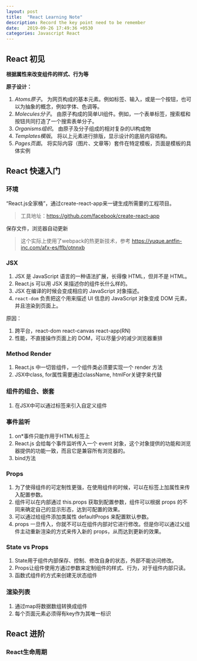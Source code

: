 ```yaml
---
layout: post
title:  "React Learning Note"
description: Record the key point need to be remember
date:   2019-09-26 17:49:36 +0530
categories: Javascript React
---
```

## React 初见

**根据属性来改变组件的样式、行为等**

**原子设计：**

1. *Atoms原子*。 为网页构成的基本元素。例如标签、输入，或是一个按钮，也可以为抽象的概念，例如字体、色调等。
2. *Molecules分子*。 由原子构成的简单UI组件。例如，一个表单标签，搜索框和按钮共同打造了一个搜索表单分子。
3. *Organisms组织*。 由原子及分子组成的相对复杂的UI构成物
4. *Templates模版*。 将以上元素进行排版，显示设计的底层内容结构。
5. *Pages页面*。 将实际内容（图片、文章等）套件在特定模板，页面是模板的具体实例



## React 快速入门

### 环境

“React.js全家桶”，通过create-react-app来一键生成所需要的工程项目。

> 工具地址：https://github.com/facebook/create-react-app

保存文件，浏览器自动更新

> 这个实际上使用了webpack的热更新技术，参考 https://yuque.antfin-inc.com/afx-es/ffb/otnnxb

### JSX

1. JSX 是 JavaScript 语言的一种语法扩展，长得像 HTML，但并不是 HTML。
2. React.js 可以用 JSX 来描述你的组件长什么样的。
3. JSX 在编译的时候会变成相应的 JavaScript 对象描述。
4. `react-dom` 负责把这个用来描述 UI 信息的 JavaScript 对象变成 DOM 元素，并且渲染到页面上。

原因：

1. 跨平台，react-dom react-canvas react-app(RN)
2. 性能，不直接操作页面上的 DOM，可以尽量少的减少浏览器重排

### Method Render

1. React.js 中一切皆组件，一个组件类必须要实现一个 render 方法
2. JSX中class, for属性需要通过className, htmlFor关键字来代替

### 组件的组合、嵌套

1. 在JSX中可以通过标签来引入自定义组件

### 事件监听

1. on*事件只能作用于HTML标签上
2. React.js 会给每个事件监听传入一个 event 对象，这个对象提供的功能和浏览器提供的功能一致，而且它是兼容所有浏览器的。
3. bind方法

### Props

1. 为了使得组件的可定制性更强，在使用组件的时候，可以在标签上加属性来传入配置参数。
2. 组件可以在内部通过 this.props 获取到配置参数，组件可以根据 props 的不同来确定自己的显示形态，达到可配置的效果。
3. 可以通过给组件添加类属性 defaultProps 来配置默认参数。
4. props 一旦传入，你就不可以在组件内部对它进行修改。但是你可以通过父组件主动重新渲染的方式来传入新的 props，从而达到更新的效果。

### State vs Props 

1. State用于组件内部保存、控制、修改自身的状态，外部不能访问修改。
2. Props让组件使用方通过参数来定制组件的样式、行为，对于组件内部只读。
3. 函数式组件的方式来创建无状态组件

### 渲染列表

1. 通过map将数据数组转换成组件
2. 每个页面元素必须得有key作为其唯一标识

## React 进阶

### React生命周期



